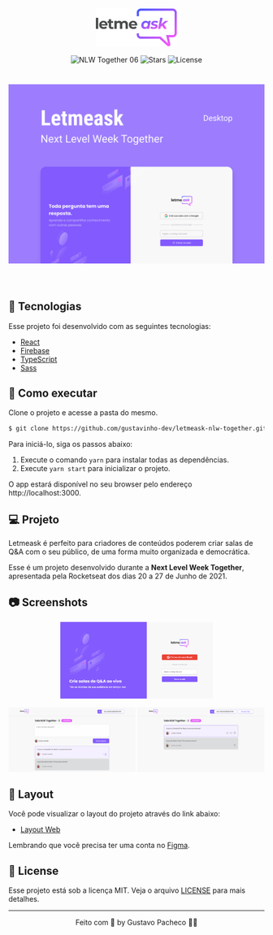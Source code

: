 <p align="center">
  <img src=".github/logo.svg" alt="Letmeask" width="160px">
</p>

<p align="center">
  <img src="https://img.shields.io/static/v1?label=NLW&message=06&color=8257E5&labelColor=000000" alt="NLW Together 06" />
  
  <img src="https://img.shields.io/github/stars/gustavinho-dev/letmeask-nlw-together?label=stars&message=MIT&color=8257E5&labelColor=000000" alt="Stars">

  <img  src="https://img.shields.io/static/v1?label=license&message=MIT&color=8257E5&labelColor=000000" alt="License">   
</p>

<h1 align="center">
  <img src=".github/cover.svg" alt="Letmeask" />
</h1>

<br>

## 🧪 Tecnologias

Esse projeto foi desenvolvido com as seguintes tecnologias:

- [React](https://reactjs.org)
- [Firebase](https://firebase.google.com/)
- [TypeScript](https://www.typescriptlang.org/)
- [Sass](https://sass-lang.com/)


## 🚀 Como executar

Clone o projeto e acesse a pasta do mesmo.

```bash
$ git clone https://github.com/gustavinho-dev/letmeask-nlw-together.git
```

Para iniciá-lo, siga os passos abaixo:

1. Execute o comando `yarn` para instalar todas as dependências.
2. Execute `yarn start` para inicializar o projeto.

O app estará disponível no seu browser pelo endereço http://localhost:3000.


## 💻 Projeto

Letmeask é perfeito para criadores de conteúdos poderem criar salas de Q&A com o seu público, de uma forma muito organizada e democrática. 

Esse é um projeto desenvolvido durante a **Next Level Week Together**, apresentada pela Rocketseat dos dias 20 a 27 de Junho de 2021.


## 📷 Screenshots

<p align="center">
  <img src=".github/screenshots/screenshot-1.png" width="300px" alt="Screenshot 1" />
</p>

<p align="center">
  <img src=".github/screenshots/screenshot-2.png" width="250px" alt="Screenshot 2" />

  <img src=".github/screenshots/screenshot-3.png" width="250px" alt="Screenshot 3" />
</p>


## 🔖 Layout

Você pode visualizar o layout do projeto através do link abaixo:

- [Layout Web](https://www.figma.com/file/u0BQK8rCf2KgzcukdRRCWh/Letmeask/duplicate) 

Lembrando que você precisa ter uma conta no [Figma](http://figma.com/).


## 📝 License

Esse projeto está sob a licença MIT. Veja o arquivo [LICENSE](LICENSE.md) para mais detalhes.

---

<p align="center">Feito com 💜 by Gustavo Pacheco 👋🏻 </p>
